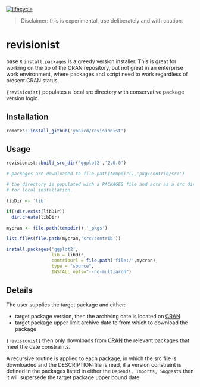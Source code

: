 [![lifecycle](https://img.shields.io/badge/lifecycle-experimental-orange.svg)](https://www.tidyverse.org/lifecycle/#experimental)

> Disclaimer: this is experimental, use deliberately and with caution.

# revisionist

base `R` `install.packages` is a greedy version installer. This is great for working on the tip of the CRAN repository, but not great in an enterprise work environment, where packages and script need to work regardless of present CRAN status. 

`{revisionist}` populates a local src directory with conservative package version logic.

## Installation

``` r
remotes::install_github('yonicd/revisionist')
```

## Usage

```r
revisionist::build_src_dir('ggplot2','2.0.0')

# packages are downloaded to file.path(tempdir(),'pkg/contrib/src')

# the directory is populated with a PACKAGES file and acts as a src directory
# for local installation.

libDir <- 'lib'

if(!dir.exist(libDir))
  dir.create(libDir)

mycran <- file.path(tempdir(),'_pkgs')

list.files(file.path(mycran,'src/contrib'))

install.packages('ggplot2',
                 lib = libDir,
                 contriburl = file.path('file:/',mycran),
                 type = "source",
                 INSTALL_opts="--no-multiarch")

```

## Details

The user supplies the target package and either: 

  - target package version, then the archiving date is located on [CRAN](https://cran.r-project.org/src/contrib/Archive)
  - target package upper limit archive date to from which to download the package
  
  `{revisionist}` then only downloads from [CRAN](https://cran.r-project.org/src/contrib/Archive) the relevant packages that meet the date constraints.
  
  A recursive routine is applied to each package, in which the src file is downloaded and the DESCRIPTION file is read, if a version constraint is defined in the packages listed in either the `Depends, Imports, Suggests` then it will supersede the target package upper bound date.
  
  